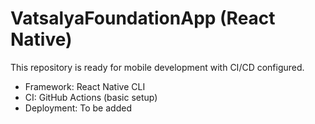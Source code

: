 # VatsalyaFoundationApp (React Native)

This repository is ready for mobile development with CI/CD configured.

- Framework: React Native CLI
- CI: GitHub Actions (basic setup)
- Deployment: To be added

